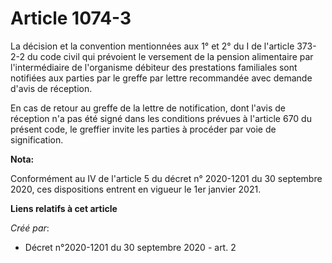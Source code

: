 # Article 1074-3

La décision et la convention mentionnées aux 1° et 2° du I de l'article 373-2-2 du code civil qui prévoient le versement de
la pension alimentaire par l'intermédiaire de l'organisme débiteur des prestations familiales sont notifiées aux parties par
le greffe par lettre recommandée avec demande d'avis de réception.

En cas de retour au greffe de la lettre de notification, dont l'avis de réception n'a pas été signé dans les conditions
prévues à l'article 670 du présent code, le greffier invite les parties à procéder par voie de signification.

**Nota:**

Conformément au IV de l'article 5 du décret n° 2020-1201 du 30 septembre 2020, ces dispositions entrent en vigueur le 1er
janvier 2021.

**Liens relatifs à cet article**

_Créé par_:

  - Décret n°2020-1201 du 30 septembre 2020 - art. 2
